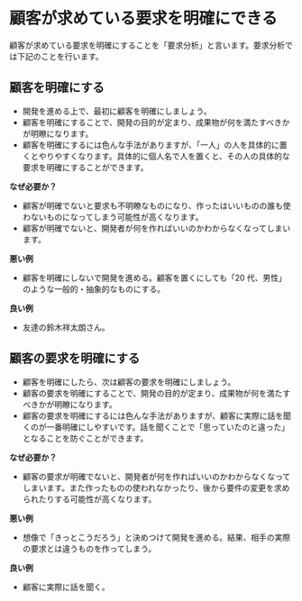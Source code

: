 # 顧客が求めている要求を明確にできる

顧客が求めている要求を明確にすることを「要求分析」と言います。要求分析では下記のことを行います。

## 顧客を明確にする

- 開発を進める上で、最初に顧客を明確にしましょう。
- 顧客を明確にすることで、開発の目的が定まり、成果物が何を満たすべきかが明瞭になります。
- 顧客を明確にするには色んな手法がありますが、「一人」の人を具体的に置くとやりやすくなります。具体的に個人名で人を置くと、その人の具体的な要求を明確にすることができます。

**なぜ必要か？**

- 顧客が明確でないと要求も不明瞭なものになり、作ったはいいものの誰も使わないものになってしまう可能性が高くなります。
- 顧客が明確でないと、開発者が何を作ればいいのかわからなくなってしまいます。

**悪い例**

- 顧客を明確にしないで開発を進める。顧客を置くにしても「20 代、男性」のような一般的・抽象的なものにする。

**良い例**

- 友達の鈴木祥太朗さん。

## 顧客の要求を明確にする

- 顧客を明確にしたら、次は顧客の要求を明確にしましょう。
- 顧客の要求を明確にすることで、開発の目的が定まり、成果物が何を満たすべきかが明瞭になります。
- 顧客の要求を明確にするには色んな手法がありますが、顧客に実際に話を聞くのが一番明確にしやすいです。話を聞くことで「思っていたのと違った」となることを防ぐことができます。

**なぜ必要か？**

- 顧客の要求が明確でないと、開発者が何を作ればいいのかわからなくなってしまいます。また作ったものの使われなかったり、後から要件の変更を求められたりする可能性が高くなります。

**悪い例**

- 想像で「きっとこうだろう」と決めつけて開発を進める。結果、相手の実際の要求とは違うものを作ってしまう。

**良い例**

- 顧客に実際に話を聞く。
